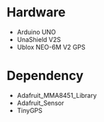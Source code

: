 # Hardware
* Arduino UNO
* UnaShield V2S
* Ublox NEO-6M V2 GPS

# Dependency
* Adafruit_MMA8451_Library
* Adafruit_Sensor
* TinyGPS

